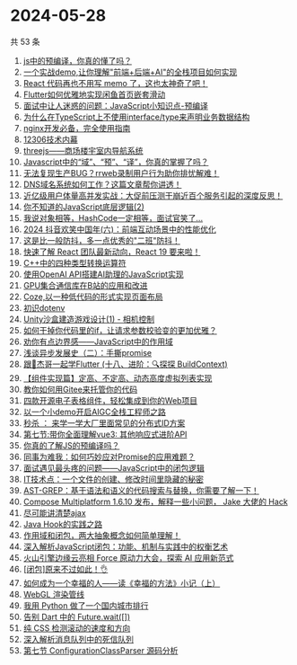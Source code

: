 # 2024-05-28

共 53 条

<!-- BEGIN JUEJIN -->
<!-- 最后更新时间 2024-05-28 07:01:00 +0800 -->
1. [js中的预编译，你真的懂了吗？](https://juejin.cn/post/7372400694765502505)
1. [一个实战demo,让你理解"前端+后端+AI"的全栈项目如何实现](https://juejin.cn/post/7372523264067764233)
1. [React 代码再也不用写 memo 了，这也太神奇了吧！](https://juejin.cn/post/7372523264067043337)
1. [Flutter如何优雅地实现闲鱼首页嵌套滑动](https://juejin.cn/post/7372137873976459327)
1. [面试中让人迷惑的问题：JavaScript小知识点-预编译](https://juejin.cn/post/7372456890343407631)
1. [为什么在TypeScript上不使用interface/type来声明业务数据结构](https://juejin.cn/post/7372765277460201482)
1. [nginx开发必备，完全使用指南](https://juejin.cn/post/7372366198099705866)
1. [12306技术内幕](https://juejin.cn/post/7372443227939012646)
1. [threejs——商场楼宇室内导航系统](https://juejin.cn/post/7372235604242300928)
1. [Javascript中的“域”、“预”、“译”，你真的掌握了吗？](https://juejin.cn/post/7372577541112561676)
1. [无法复现生产BUG？rrweb录制用户行为助你排忧解难！](https://juejin.cn/post/7372441501609721882)
1. [DNS域名系统如何工作？这篇文章帮你讲透！](https://juejin.cn/post/7372472076048515123)
1. [近亿级用户体量高并发实战：大促前压测干崩近百个服务引起的深度反思！](https://juejin.cn/post/7372463538680332300)
1. [你不知道的JavaScript底层逻辑(2)](https://juejin.cn/post/7372734627163439114)
1. [我说对象相等，HashCode一定相等，面试官笑了...](https://juejin.cn/post/7372456890343325711)
1. [2024 抖音欢笑中国年(六)：前端互动场景中的性能优化](https://juejin.cn/post/7372115662464581683)
1. [这是比一般防抖，多一点优秀的"二班"防抖！](https://juejin.cn/post/7372135071979831311)
1. [快速了解 React 团队最新动向，React 19 要来啦！](https://juejin.cn/post/7372400694764535849)
1. [C++中的四种类型转换运算符](https://juejin.cn/post/7372441501610180634)
1. [使用OpenAI API搭建AI助理的JavaScript实现](https://juejin.cn/post/7372466344145666089)
1. [GPU集合通信库在B站的应用和改进](https://juejin.cn/post/7372135071978897423)
1. [Coze,以一种低代码的形式实现页面布局](https://juejin.cn/post/7372523264067502089)
1. [初识dotenv](https://juejin.cn/post/7372443227939455014)
1. [Unity沙盒建造游戏设计(1) - 相机控制](https://juejin.cn/post/7372082380482330658)
1. [如何干掉你代码里的if，让请求参数校验变的更加优雅？](https://juejin.cn/post/7373136303179743243)
1. [劝你有点边界感——JavaScript中的作用域](https://juejin.cn/post/7372376472436441127)
1. [浅谈异步发展史（二）：手撕promise](https://juejin.cn/post/7372400694765289513)
1. [跟🤡杰哥一起学Flutter (十八、进阶：🔍探探 BuildContext)](https://juejin.cn/post/7372396174248935462)
1. [【组件实现篇】定高、不定高、动态高度虚拟列表实现](https://juejin.cn/post/7372488623944728585)
1. [教你如何用Gitee来托管你的代码](https://juejin.cn/post/7372456890343899151)
1. [四款开源电子表格组件，轻松集成到你的Web项目](https://juejin.cn/post/7372472076047614003)
1. [以一个小demo开启AIGC全栈工程师之路](https://juejin.cn/post/7372933691489910822)
1. [秒杀 ： 来学一学大厂里面常见的分布式ID方案](https://juejin.cn/post/7372469848344133666)
1. [第七节:带你全面理解vue3: 其他响应式进阶API](https://juejin.cn/post/7372393680596205594)
1. [你真的了解JS的预编译吗？](https://juejin.cn/post/7372765277459316746)
1. [同事为难我：如何巧妙应对Promise的应用难题？](https://juejin.cn/post/7372396200861646898)
1. [面试遇见最头疼的问题——JavaScript中的闭包逻辑](https://juejin.cn/post/7372863316911718441)
1. [IT技术点：一个文件的创建、修改时间里隐藏的秘密](https://juejin.cn/post/7372441501610131482)
1. [AST-GREP：基于语法和语义的代码搜索与替换，你需要了解一下！](https://juejin.cn/post/7372445124753850387)
1. [Compose Multiplatform 1.6.10 发布，解释一些小问题， Jake 大佬的 Hack](https://juejin.cn/post/7372572344249499675)
1. [尽可能讲清楚ajax](https://juejin.cn/post/7372526448995106827)
1. [Java Hook的实践之路](https://juejin.cn/post/7372126591215222835)
1. [作用域和闭包，两大抽象概念如何简单理解！](https://juejin.cn/post/7372813290650599439)
1. [深入解析JavaScript闭包：功能、机制与实践中的权衡艺术](https://juejin.cn/post/7372494745576620067)
1. [火山引擎边缘云亮相 Force 原动力大会，探索 AI 应用新范式](https://juejin.cn/post/7372441501609623578)
1. [[闭包]原来不过如此！👌](https://juejin.cn/post/7372577541112840204)
1. [如何成为一个幸福的人——读《幸福的方法》小记（上）](https://juejin.cn/post/7372466344144568361)
1. [WebGL 渲染管线](https://juejin.cn/post/7372463538680004620)
1. [我用 Python 做了一个国内城市排行](https://juejin.cn/post/7372526448995057675)
1. [告别 Dart 中的 Future.wait([])](https://juejin.cn/post/7372503361361068082)
1. [纯 CSS 检测滚动的速度和方向](https://juejin.cn/post/7372813290651467791)
1. [深入解析消息队列中的死信队列](https://juejin.cn/post/7372456890343587855)
1. [第七节 ConfigurationClassParser 源码分析](https://juejin.cn/post/7372235604242481152)
<!-- END JUEJIN -->